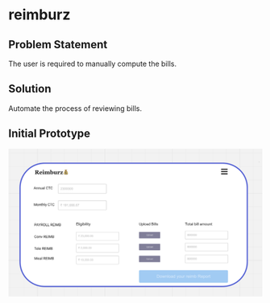 # reimburz

## Problem Statement

The user is required to manually compute the bills.

## Solution

Automate the process of reviewing bills.

## Initial Prototype

![Prototype](prototype.png)
